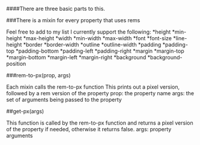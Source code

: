 ####There are three basic parts to this.


###There is a mixin for every property that uses rems

Feel free to add to my list
I currently support the following:
*height
*min-height
*max-height
*width
*min-width
*max-width
*font
*font-size
*line-height
*border
*border-width
*outline
*outline-width
*padding
*padding-top
*padding-bottom
*padding-left
*padding-right
*margin
*margin-top
*margin-bottom
*margin-left
*margin-right
*background
*background-position


###rem-to-px(prop, args)

Each mixin calls the rem-to-px function
This prints out a pixel version, followed by a rem version of the property
prop: the property name
args: the set of arguments being passed to the property


##get-px(args)

This function is called by the rem-to-px function and returns a pixel version of the property if needed, otherwise it returns false.
args: property arguments
